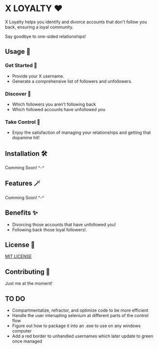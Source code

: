 # X LOYALTY :heart:

X Loyalty helps you identify and divorce accounts that don't follow you back, ensuring a loyal community. 

Say goodbye to one-sided relationships!

## Usage :thinking:

### Get Started :baby:

- Provide your X username.
- Generate a comprehensive list of followers and unfollowers.

### Discover :mag_right:

- Which followers you aren't following back
- Which followed accounts have unfollowed you

### Take Control :mechanical_arm:

- Enjoy the satisfaction of managing your relationships and getting that dopamine hit!

## Installation :hammer_and_wrench:

Comming Soon! ^-^

## Features :magic_wand:

Comming Soon! ^-^

## Benefits :sparkles:

- Divorcing those accounts that have unfollowed you!
- Following back those loyal followers!.

## License :scroll:

[MIT LICENSE](https://github.com/CHRISTOPHER-J-FRANCISCO/INSTA-LOYAL/blob/main/LICENSE)

## Contributing :handshake:

Just me at the moment!

## TO DO

- Compartmentalize, refractor, and optimize code to be more efficient
- Handle the user interupting selenium at different parts of the control flow
- Figure out how to package it into an .exe to use on any windows computer
- Add a red border to unhandled usernames which later update to green once managed
